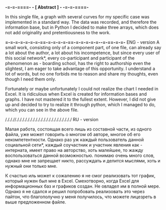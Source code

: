 **-=-=-====- - [ Abstract ] - -=-=-====-**

In this single file, a graph with several curves for my specific case was implemented in a standard way.
The data was recorded, and therefore the information base, but in Python I decided to make three arrays, 
which does not add originality and pretentiousness to the work. 

**=-=-=-=-=-=-=-==-=-=-=-=-==-=-=-=-=-=--=-==-=-=-**
ENG - version 
A small work, consisting only of a component part, of one file, can already say a lot about the author, a lot about his incompetence, 
but since every user of this social network*, every co-participant and participant of the phenomenon as - boarding school, 
has the right to authorship even the slightest, I am eager to take advantage of this opportunity. 
I understand a lot of words, but no one forbids me to reason and share my thoughts, even though I need them only.

Fortunately or maybe unfortunately I could not realize the chart I needed in Excel. 
It is ridiculous when Excel is created for information bases and graphs.
I have not mastered it to the fullest extent. 
However, I did not give up and decided to try to realize it through python, which I managed to do, which you can see in the above file. 

/./././/./././././././././././././././././././././
RU - version 

Малая работа, состоящая всего лишь из составной части, из одного файла, уже может говорить о многом об авторе, многое об его некомпетентности.
Однако раз уж каждый пользователь данной социальной сети*, каждый соучастник и участник явления как - интерната, имеет право на авторство, хоть малейшее,
то жажду воспользоваться данной возможностью. 
понимаю очень много слов, однако мне не запрещает никто, рассуждать и делится мыслями, хоть и нужный они только мне.

К счастью иль может к сожалению я не смог реализовать тот график, который нужен был мне в Excel. 
Смехотворно, когда Excel  для информационных баз и графиков создан. Не овладел им в полной мере.
Однако я не сдался и решил попробовать реализовать это через пайтон, что благополучно у меня получилось, что можете лицезреть в выше предложенном файле. 

